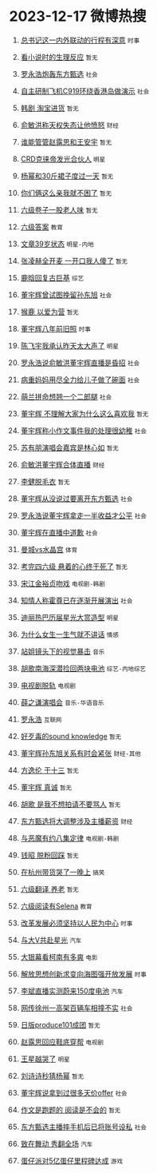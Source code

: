 # 2023-12-17 微博热搜 
1. [总书记这一内外联动的行程有深意](https://m.weibo.cn/search?containerid=100103type%3D1%26t%3D10%26q%3D%23%E6%80%BB%E4%B9%A6%E8%AE%B0%E8%BF%99%E4%B8%80%E5%86%85%E5%A4%96%E8%81%94%E5%8A%A8%E7%9A%84%E8%A1%8C%E7%A8%8B%E6%9C%89%E6%B7%B1%E6%84%8F%23&stream_entry_id=51&isnewpage=1&extparam=seat%3D1%26filter_type%3Drealtimehot%26c_type%3D51%26q%3D%2523%25E6%2580%25BB%25E4%25B9%25A6%25E8%25AE%25B0%25E8%25BF%2599%25E4%25B8%2580%25E5%2586%2585%25E5%25A4%2596%25E8%2581%2594%25E5%258A%25A8%25E7%259A%2584%25E8%25A1%258C%25E7%25A8%258B%25E6%259C%2589%25E6%25B7%25B1%25E6%2584%258F%2523%26cate%3D10103%26stream_entry_id%3D51%26dgr%3D0%26pos%3D0%26display_time%3D1702747182%26pre_seqid%3D170274718273002672821) `时事` 

2. [看小说时的生理反应](https://m.weibo.cn/search?containerid=100103type%3D1%26t%3D10%26q%3D%E7%9C%8B%E5%B0%8F%E8%AF%B4%E6%97%B6%E7%9A%84%E7%94%9F%E7%90%86%E5%8F%8D%E5%BA%94&stream_entry_id=31&isnewpage=1&extparam=seat%3D1%26lcate%3D5001%26flag%3D2%26q%3D%25E7%259C%258B%25E5%25B0%258F%25E8%25AF%25B4%25E6%2597%25B6%25E7%259A%2584%25E7%2594%259F%25E7%2590%2586%25E5%258F%258D%25E5%25BA%2594%26band_rank%3D1%26filter_type%3Drealtimehot%26c_type%3D31%26dgr%3D0%26cate%3D5001%26realpos%3D1%26stream_entry_id%3D31%26pos%3D0%26display_time%3D1702747182%26pre_seqid%3D170274718273002672821) `暂无` 

3. [罗永浩炮轰东方甄选](https://m.weibo.cn/search?containerid=100103type%3D1%26t%3D10%26q%3D%23%E7%BD%97%E6%B0%B8%E6%B5%A9%E7%82%AE%E8%BD%B0%E4%B8%9C%E6%96%B9%E7%94%84%E9%80%89%23&stream_entry_id=31&isnewpage=1&extparam=seat%3D1%26lcate%3D5001%26flag%3D16%26q%3D%2523%25E7%25BD%2597%25E6%25B0%25B8%25E6%25B5%25A9%25E7%2582%25AE%25E8%25BD%25B0%25E4%25B8%259C%25E6%2596%25B9%25E7%2594%2584%25E9%2580%2589%2523%26band_rank%3D2%26filter_type%3Drealtimehot%26c_type%3D31%26dgr%3D0%26cate%3D5001%26realpos%3D2%26stream_entry_id%3D31%26pos%3D1%26display_time%3D1702747182%26pre_seqid%3D170274718273002672821) `社会` 

4. [自主研制飞机C919环绕香港岛做演示](https://m.weibo.cn/search?containerid=100103type%3D1%26t%3D10%26q%3D%23%E8%87%AA%E4%B8%BB%E7%A0%94%E5%88%B6%E9%A3%9E%E6%9C%BAC919%E7%8E%AF%E7%BB%95%E9%A6%99%E6%B8%AF%E5%B2%9B%E5%81%9A%E6%BC%94%E7%A4%BA%23&stream_entry_id=31&isnewpage=1&extparam=seat%3D1%26lcate%3D5001%26flag%3D0%26q%3D%2523%25E8%2587%25AA%25E4%25B8%25BB%25E7%25A0%2594%25E5%2588%25B6%25E9%25A3%259E%25E6%259C%25BAC919%25E7%258E%25AF%25E7%25BB%2595%25E9%25A6%2599%25E6%25B8%25AF%25E5%25B2%259B%25E5%2581%259A%25E6%25BC%2594%25E7%25A4%25BA%2523%26band_rank%3D3%26filter_type%3Drealtimehot%26c_type%3D31%26dgr%3D0%26cate%3D5001%26realpos%3D3%26stream_entry_id%3D31%26pos%3D2%26display_time%3D1702747182%26pre_seqid%3D170274718273002672821) `社会` 

5. [韩剧 淘宝进货](https://m.weibo.cn/search?containerid=100103type%3D1%26t%3D10%26q%3D%E9%9F%A9%E5%89%A7+%E6%B7%98%E5%AE%9D%E8%BF%9B%E8%B4%A7&stream_entry_id=31&isnewpage=1&extparam=seat%3D1%26lcate%3D5001%26flag%3D1%26q%3D%25E9%259F%25A9%25E5%2589%25A7%2520%25E6%25B7%2598%25E5%25AE%259D%25E8%25BF%259B%25E8%25B4%25A7%26band_rank%3D4%26filter_type%3Drealtimehot%26c_type%3D31%26dgr%3D0%26cate%3D5001%26realpos%3D4%26stream_entry_id%3D31%26pos%3D3%26display_time%3D1702747182%26pre_seqid%3D170274718273002672821) `暂无` 

6. [俞敏洪称天权失态让他愤怒](https://m.weibo.cn/search?containerid=100103type%3D1%26t%3D10%26q%3D%23%E4%BF%9E%E6%95%8F%E6%B4%AA%E7%A7%B0%E5%A4%A9%E6%9D%83%E5%A4%B1%E6%80%81%E8%AE%A9%E4%BB%96%E6%84%A4%E6%80%92%23&stream_entry_id=31&isnewpage=1&extparam=seat%3D1%26lcate%3D5001%26flag%3D2%26q%3D%2523%25E4%25BF%259E%25E6%2595%258F%25E6%25B4%25AA%25E7%25A7%25B0%25E5%25A4%25A9%25E6%259D%2583%25E5%25A4%25B1%25E6%2580%2581%25E8%25AE%25A9%25E4%25BB%2596%25E6%2584%25A4%25E6%2580%2592%2523%26band_rank%3D5%26filter_type%3Drealtimehot%26c_type%3D31%26dgr%3D0%26cate%3D5001%26realpos%3D5%26stream_entry_id%3D31%26pos%3D4%26display_time%3D1702747182%26pre_seqid%3D170274718273002672821) `财经` 

7. [谁能管管赵露思和王安宇](https://m.weibo.cn/search?containerid=100103type%3D1%26t%3D10%26q%3D%E8%B0%81%E8%83%BD%E7%AE%A1%E7%AE%A1%E8%B5%B5%E9%9C%B2%E6%80%9D%E5%92%8C%E7%8E%8B%E5%AE%89%E5%AE%87&stream_entry_id=31&isnewpage=1&extparam=seat%3D1%26lcate%3D5001%26flag%3D2%26q%3D%25E8%25B0%2581%25E8%2583%25BD%25E7%25AE%25A1%25E7%25AE%25A1%25E8%25B5%25B5%25E9%259C%25B2%25E6%2580%259D%25E5%2592%258C%25E7%258E%258B%25E5%25AE%2589%25E5%25AE%2587%26band_rank%3D6%26filter_type%3Drealtimehot%26c_type%3D31%26dgr%3D0%26cate%3D5001%26realpos%3D6%26stream_entry_id%3D31%26pos%3D5%26display_time%3D1702747182%26pre_seqid%3D170274718273002672821) `暂无` 

8. [CRD克徕帝发光合伙人](https://m.weibo.cn/search?containerid=100103type%3D1%26t%3D10%26q%3D%23CRD%E5%85%8B%E5%BE%95%E5%B8%9D%E5%8F%91%E5%85%89%E5%90%88%E4%BC%99%E4%BA%BA%23&stream_entry_id=31&isnewpage=1&extparam=seat%3D1%26lcate%3D5001%26dgr%3D0%26stream_entry_id%3D31%26band_rank%3D7%26q%3D%2523CRD%25E5%2585%258B%25E5%25BE%2595%25E5%25B8%259D%25E5%258F%2591%25E5%2585%2589%25E5%2590%2588%25E4%25BC%2599%25E4%25BA%25BA%2523%26adid%3D213381%26is_ad_pos%3D1%26filter_type%3Drealtimehot%26c_type%3D31%26cate%3D5001%26topic_ad%3D1%26pos%3D6%26display_time%3D1702747182%26pre_seqid%3D170274718273002672821) `明星` 

9. [杨幂和30斤裙子度过一天](https://m.weibo.cn/search?containerid=100103type%3D1%26t%3D10%26q%3D%E6%9D%A8%E5%B9%82%E5%92%8C30%E6%96%A4%E8%A3%99%E5%AD%90%E5%BA%A6%E8%BF%87%E4%B8%80%E5%A4%A9&stream_entry_id=31&isnewpage=1&extparam=seat%3D1%26lcate%3D5001%26flag%3D1%26q%3D%25E6%259D%25A8%25E5%25B9%2582%25E5%2592%258C30%25E6%2596%25A4%25E8%25A3%2599%25E5%25AD%2590%25E5%25BA%25A6%25E8%25BF%2587%25E4%25B8%2580%25E5%25A4%25A9%26band_rank%3D7%26filter_type%3Drealtimehot%26c_type%3D31%26dgr%3D0%26cate%3D5001%26realpos%3D7%26stream_entry_id%3D31%26pos%3D7%26display_time%3D1702747182%26pre_seqid%3D170274718273002672821) `暂无` 

10. [你们俩这么亲我就不困了](https://m.weibo.cn/search?containerid=100103type%3D1%26t%3D10%26q%3D%E4%BD%A0%E4%BB%AC%E4%BF%A9%E8%BF%99%E4%B9%88%E4%BA%B2%E6%88%91%E5%B0%B1%E4%B8%8D%E5%9B%B0%E4%BA%86&stream_entry_id=31&isnewpage=1&extparam=seat%3D1%26lcate%3D5001%26flag%3D2%26q%3D%25E4%25BD%25A0%25E4%25BB%25AC%25E4%25BF%25A9%25E8%25BF%2599%25E4%25B9%2588%25E4%25BA%25B2%25E6%2588%2591%25E5%25B0%25B1%25E4%25B8%258D%25E5%259B%25B0%25E4%25BA%2586%26band_rank%3D8%26filter_type%3Drealtimehot%26c_type%3D31%26dgr%3D0%26cate%3D5001%26realpos%3D8%26stream_entry_id%3D31%26pos%3D8%26display_time%3D1702747182%26pre_seqid%3D170274718273002672821) `暂无` 

11. [六级卷子一股老人味](https://m.weibo.cn/search?containerid=100103type%3D1%26t%3D10%26q%3D%E5%85%AD%E7%BA%A7%E5%8D%B7%E5%AD%90%E4%B8%80%E8%82%A1%E8%80%81%E4%BA%BA%E5%91%B3&stream_entry_id=31&isnewpage=1&extparam=seat%3D1%26lcate%3D5001%26flag%3D0%26q%3D%25E5%2585%25AD%25E7%25BA%25A7%25E5%258D%25B7%25E5%25AD%2590%25E4%25B8%2580%25E8%2582%25A1%25E8%2580%2581%25E4%25BA%25BA%25E5%2591%25B3%26band_rank%3D9%26filter_type%3Drealtimehot%26c_type%3D31%26dgr%3D0%26cate%3D5001%26realpos%3D9%26stream_entry_id%3D31%26pos%3D9%26display_time%3D1702747182%26pre_seqid%3D170274718273002672821) `暂无` 

12. [六级答案](https://m.weibo.cn/search?containerid=100103type%3D1%26t%3D10%26q%3D%E5%85%AD%E7%BA%A7%E7%AD%94%E6%A1%88&stream_entry_id=31&isnewpage=1&extparam=seat%3D1%26lcate%3D5001%26flag%3D16%26q%3D%25E5%2585%25AD%25E7%25BA%25A7%25E7%25AD%2594%25E6%25A1%2588%26band_rank%3D10%26filter_type%3Drealtimehot%26c_type%3D31%26dgr%3D0%26cate%3D5001%26realpos%3D10%26stream_entry_id%3D31%26pos%3D10%26display_time%3D1702747182%26pre_seqid%3D170274718273002672821) `教育` 

13. [文章39岁状态](https://m.weibo.cn/search?containerid=100103type%3D1%26t%3D10%26q%3D%23%E6%96%87%E7%AB%A039%E5%B2%81%E7%8A%B6%E6%80%81%23&stream_entry_id=31&isnewpage=1&extparam=seat%3D1%26lcate%3D5001%26flag%3D2%26q%3D%2523%25E6%2596%2587%25E7%25AB%25A039%25E5%25B2%2581%25E7%258A%25B6%25E6%2580%2581%2523%26band_rank%3D11%26filter_type%3Drealtimehot%26c_type%3D31%26dgr%3D0%26cate%3D5001%26realpos%3D11%26stream_entry_id%3D31%26pos%3D11%26display_time%3D1702747182%26pre_seqid%3D170274718273002672821) `明星-内地` 

14. [张凌赫全开麦 一开口我人傻了](https://m.weibo.cn/search?containerid=100103type%3D1%26t%3D10%26q%3D%E5%BC%A0%E5%87%8C%E8%B5%AB%E5%85%A8%E5%BC%80%E9%BA%A6+%E4%B8%80%E5%BC%80%E5%8F%A3%E6%88%91%E4%BA%BA%E5%82%BB%E4%BA%86&stream_entry_id=31&isnewpage=1&extparam=seat%3D1%26lcate%3D5001%26flag%3D2%26q%3D%25E5%25BC%25A0%25E5%2587%258C%25E8%25B5%25AB%25E5%2585%25A8%25E5%25BC%2580%25E9%25BA%25A6%2520%25E4%25B8%2580%25E5%25BC%2580%25E5%258F%25A3%25E6%2588%2591%25E4%25BA%25BA%25E5%2582%25BB%25E4%25BA%2586%26band_rank%3D12%26filter_type%3Drealtimehot%26c_type%3D31%26dgr%3D0%26cate%3D5001%26realpos%3D12%26stream_entry_id%3D31%26pos%3D12%26display_time%3D1702747182%26pre_seqid%3D170274718273002672821) `暂无` 

15. [鹿晗回复古巨基](https://m.weibo.cn/search?containerid=100103type%3D1%26t%3D10%26q%3D%23%E9%B9%BF%E6%99%97%E5%9B%9E%E5%A4%8D%E5%8F%A4%E5%B7%A8%E5%9F%BA%23&stream_entry_id=31&isnewpage=1&extparam=seat%3D1%26lcate%3D5001%26flag%3D2%26q%3D%2523%25E9%25B9%25BF%25E6%2599%2597%25E5%259B%259E%25E5%25A4%258D%25E5%258F%25A4%25E5%25B7%25A8%25E5%259F%25BA%2523%26band_rank%3D13%26filter_type%3Drealtimehot%26c_type%3D31%26dgr%3D0%26cate%3D5001%26realpos%3D13%26stream_entry_id%3D31%26pos%3D13%26display_time%3D1702747182%26pre_seqid%3D170274718273002672821) `综艺` 

16. [董宇辉曾试图挽留孙东旭](https://m.weibo.cn/search?containerid=100103type%3D1%26t%3D10%26q%3D%23%E8%91%A3%E5%AE%87%E8%BE%89%E6%9B%BE%E8%AF%95%E5%9B%BE%E6%8C%BD%E7%95%99%E5%AD%99%E4%B8%9C%E6%97%AD%23&stream_entry_id=31&isnewpage=1&extparam=seat%3D1%26lcate%3D5001%26flag%3D0%26q%3D%2523%25E8%2591%25A3%25E5%25AE%2587%25E8%25BE%2589%25E6%259B%25BE%25E8%25AF%2595%25E5%259B%25BE%25E6%258C%25BD%25E7%2595%2599%25E5%25AD%2599%25E4%25B8%259C%25E6%2597%25AD%2523%26band_rank%3D14%26filter_type%3Drealtimehot%26c_type%3D31%26dgr%3D0%26cate%3D5001%26realpos%3D14%26stream_entry_id%3D31%26pos%3D14%26display_time%3D1702747182%26pre_seqid%3D170274718273002672821) `社会` 

17. [猴鹿 以爱为营](https://m.weibo.cn/search?containerid=100103type%3D1%26t%3D10%26q%3D%E7%8C%B4%E9%B9%BF+%E4%BB%A5%E7%88%B1%E4%B8%BA%E8%90%A5&stream_entry_id=31&isnewpage=1&extparam=seat%3D1%26lcate%3D5001%26flag%3D1%26q%3D%25E7%258C%25B4%25E9%25B9%25BF%2520%25E4%25BB%25A5%25E7%2588%25B1%25E4%25B8%25BA%25E8%2590%25A5%26band_rank%3D15%26filter_type%3Drealtimehot%26c_type%3D31%26dgr%3D0%26cate%3D5001%26realpos%3D15%26stream_entry_id%3D31%26pos%3D15%26display_time%3D1702747182%26pre_seqid%3D170274718273002672821) `暂无` 

18. [董宇辉八年前旧照](https://m.weibo.cn/search?containerid=100103type%3D1%26t%3D10%26q%3D%23%E8%91%A3%E5%AE%87%E8%BE%89%E5%85%AB%E5%B9%B4%E5%89%8D%E6%97%A7%E7%85%A7%23&stream_entry_id=31&isnewpage=1&extparam=seat%3D1%26lcate%3D5001%26flag%3D0%26q%3D%2523%25E8%2591%25A3%25E5%25AE%2587%25E8%25BE%2589%25E5%2585%25AB%25E5%25B9%25B4%25E5%2589%258D%25E6%2597%25A7%25E7%2585%25A7%2523%26band_rank%3D16%26filter_type%3Drealtimehot%26c_type%3D31%26dgr%3D0%26cate%3D5001%26realpos%3D16%26stream_entry_id%3D31%26pos%3D16%26display_time%3D1702747182%26pre_seqid%3D170274718273002672821) `时事` 

19. [陈飞宇我承认昨天太大声了](https://m.weibo.cn/search?containerid=100103type%3D1%26t%3D10%26q%3D%23%E9%99%88%E9%A3%9E%E5%AE%87%E6%88%91%E6%89%BF%E8%AE%A4%E6%98%A8%E5%A4%A9%E5%A4%AA%E5%A4%A7%E5%A3%B0%E4%BA%86%23&stream_entry_id=31&isnewpage=1&extparam=seat%3D1%26lcate%3D5001%26flag%3D2%26q%3D%2523%25E9%2599%2588%25E9%25A3%259E%25E5%25AE%2587%25E6%2588%2591%25E6%2589%25BF%25E8%25AE%25A4%25E6%2598%25A8%25E5%25A4%25A9%25E5%25A4%25AA%25E5%25A4%25A7%25E5%25A3%25B0%25E4%25BA%2586%2523%26band_rank%3D17%26filter_type%3Drealtimehot%26c_type%3D31%26dgr%3D0%26cate%3D5001%26realpos%3D17%26stream_entry_id%3D31%26pos%3D17%26display_time%3D1702747182%26pre_seqid%3D170274718273002672821) `明星` 

20. [罗永浩说俞敏洪董宇辉直播是昏招](https://m.weibo.cn/search?containerid=100103type%3D1%26t%3D10%26q%3D%23%E7%BD%97%E6%B0%B8%E6%B5%A9%E8%AF%B4%E4%BF%9E%E6%95%8F%E6%B4%AA%E8%91%A3%E5%AE%87%E8%BE%89%E7%9B%B4%E6%92%AD%E6%98%AF%E6%98%8F%E6%8B%9B%23&stream_entry_id=31&isnewpage=1&extparam=seat%3D1%26lcate%3D5001%26flag%3D0%26q%3D%2523%25E7%25BD%2597%25E6%25B0%25B8%25E6%25B5%25A9%25E8%25AF%25B4%25E4%25BF%259E%25E6%2595%258F%25E6%25B4%25AA%25E8%2591%25A3%25E5%25AE%2587%25E8%25BE%2589%25E7%259B%25B4%25E6%2592%25AD%25E6%2598%25AF%25E6%2598%258F%25E6%258B%259B%2523%26band_rank%3D18%26filter_type%3Drealtimehot%26c_type%3D31%26dgr%3D0%26cate%3D5001%26realpos%3D18%26stream_entry_id%3D31%26pos%3D18%26display_time%3D1702747182%26pre_seqid%3D170274718273002672821) `社会` 

21. [病重妈妈用尽全力给儿子做了碗面](https://m.weibo.cn/search?containerid=100103type%3D1%26t%3D10%26q%3D%23%E7%97%85%E9%87%8D%E5%A6%88%E5%A6%88%E7%94%A8%E5%B0%BD%E5%85%A8%E5%8A%9B%E7%BB%99%E5%84%BF%E5%AD%90%E5%81%9A%E4%BA%86%E7%A2%97%E9%9D%A2%23&stream_entry_id=31&isnewpage=1&extparam=seat%3D1%26lcate%3D5001%26flag%3D32768%26q%3D%2523%25E7%2597%2585%25E9%2587%258D%25E5%25A6%2588%25E5%25A6%2588%25E7%2594%25A8%25E5%25B0%25BD%25E5%2585%25A8%25E5%258A%259B%25E7%25BB%2599%25E5%2584%25BF%25E5%25AD%2590%25E5%2581%259A%25E4%25BA%2586%25E7%25A2%2597%25E9%259D%25A2%2523%26band_rank%3D19%26filter_type%3Drealtimehot%26c_type%3D31%26dgr%3D0%26cate%3D5001%26realpos%3D19%26stream_entry_id%3D31%26pos%3D19%26display_time%3D1702747182%26pre_seqid%3D170274718273002672821) `社会` 

22. [萌兰拼命想翘一个二郎腿](https://m.weibo.cn/search?containerid=100103type%3D1%26t%3D10%26q%3D%23%E8%90%8C%E5%85%B0%E6%8B%BC%E5%91%BD%E6%83%B3%E7%BF%98%E4%B8%80%E4%B8%AA%E4%BA%8C%E9%83%8E%E8%85%BF%23&stream_entry_id=31&isnewpage=1&extparam=seat%3D1%26lcate%3D5001%26flag%3D32768%26q%3D%2523%25E8%2590%258C%25E5%2585%25B0%25E6%258B%25BC%25E5%2591%25BD%25E6%2583%25B3%25E7%25BF%2598%25E4%25B8%2580%25E4%25B8%25AA%25E4%25BA%258C%25E9%2583%258E%25E8%2585%25BF%2523%26band_rank%3D20%26filter_type%3Drealtimehot%26c_type%3D31%26dgr%3D0%26cate%3D5001%26realpos%3D20%26stream_entry_id%3D31%26pos%3D20%26display_time%3D1702747182%26pre_seqid%3D170274718273002672821) `社会` 

23. [董宇辉 不理解大家为什么这么喜欢我](https://m.weibo.cn/search?containerid=100103type%3D1%26t%3D10%26q%3D%E8%91%A3%E5%AE%87%E8%BE%89+%E4%B8%8D%E7%90%86%E8%A7%A3%E5%A4%A7%E5%AE%B6%E4%B8%BA%E4%BB%80%E4%B9%88%E8%BF%99%E4%B9%88%E5%96%9C%E6%AC%A2%E6%88%91&stream_entry_id=31&isnewpage=1&extparam=seat%3D1%26lcate%3D5001%26flag%3D2%26q%3D%25E8%2591%25A3%25E5%25AE%2587%25E8%25BE%2589%2520%25E4%25B8%258D%25E7%2590%2586%25E8%25A7%25A3%25E5%25A4%25A7%25E5%25AE%25B6%25E4%25B8%25BA%25E4%25BB%2580%25E4%25B9%2588%25E8%25BF%2599%25E4%25B9%2588%25E5%2596%259C%25E6%25AC%25A2%25E6%2588%2591%26band_rank%3D21%26filter_type%3Drealtimehot%26c_type%3D31%26dgr%3D0%26cate%3D5001%26realpos%3D21%26stream_entry_id%3D31%26pos%3D21%26display_time%3D1702747182%26pre_seqid%3D170274718273002672821) `暂无` 

24. [董宇辉称小作文事件我的处理很幼稚](https://m.weibo.cn/search?containerid=100103type%3D1%26t%3D10%26q%3D%23%E8%91%A3%E5%AE%87%E8%BE%89%E7%A7%B0%E5%B0%8F%E4%BD%9C%E6%96%87%E4%BA%8B%E4%BB%B6%E6%88%91%E7%9A%84%E5%A4%84%E7%90%86%E5%BE%88%E5%B9%BC%E7%A8%9A%23&stream_entry_id=31&isnewpage=1&extparam=seat%3D1%26lcate%3D5001%26flag%3D0%26q%3D%2523%25E8%2591%25A3%25E5%25AE%2587%25E8%25BE%2589%25E7%25A7%25B0%25E5%25B0%258F%25E4%25BD%259C%25E6%2596%2587%25E4%25BA%258B%25E4%25BB%25B6%25E6%2588%2591%25E7%259A%2584%25E5%25A4%2584%25E7%2590%2586%25E5%25BE%2588%25E5%25B9%25BC%25E7%25A8%259A%2523%26band_rank%3D22%26filter_type%3Drealtimehot%26c_type%3D31%26dgr%3D0%26cate%3D5001%26realpos%3D22%26stream_entry_id%3D31%26pos%3D22%26display_time%3D1702747182%26pre_seqid%3D170274718273002672821) `社会` 

25. [苏有朋演唱会嘉宾是林心如](https://m.weibo.cn/search?containerid=100103type%3D1%26t%3D10%26q%3D%E8%8B%8F%E6%9C%89%E6%9C%8B%E6%BC%94%E5%94%B1%E4%BC%9A%E5%98%89%E5%AE%BE%E6%98%AF%E6%9E%97%E5%BF%83%E5%A6%82&stream_entry_id=31&isnewpage=1&extparam=seat%3D1%26lcate%3D5001%26flag%3D0%26q%3D%25E8%258B%258F%25E6%259C%2589%25E6%259C%258B%25E6%25BC%2594%25E5%2594%25B1%25E4%25BC%259A%25E5%2598%2589%25E5%25AE%25BE%25E6%2598%25AF%25E6%259E%2597%25E5%25BF%2583%25E5%25A6%2582%26band_rank%3D23%26filter_type%3Drealtimehot%26c_type%3D31%26dgr%3D0%26cate%3D5001%26realpos%3D23%26stream_entry_id%3D31%26pos%3D23%26display_time%3D1702747182%26pre_seqid%3D170274718273002672821) `暂无` 

26. [俞敏洪董宇辉合体直播](https://m.weibo.cn/search?containerid=100103type%3D1%26t%3D10%26q%3D%23%E4%BF%9E%E6%95%8F%E6%B4%AA%E8%91%A3%E5%AE%87%E8%BE%89%E5%90%88%E4%BD%93%E7%9B%B4%E6%92%AD%23&stream_entry_id=31&isnewpage=1&extparam=seat%3D1%26lcate%3D5001%26flag%3D0%26q%3D%2523%25E4%25BF%259E%25E6%2595%258F%25E6%25B4%25AA%25E8%2591%25A3%25E5%25AE%2587%25E8%25BE%2589%25E5%2590%2588%25E4%25BD%2593%25E7%259B%25B4%25E6%2592%25AD%2523%26band_rank%3D24%26filter_type%3Drealtimehot%26c_type%3D31%26dgr%3D0%26cate%3D5001%26realpos%3D24%26stream_entry_id%3D31%26pos%3D24%26display_time%3D1702747182%26pre_seqid%3D170274718273002672821) `财经` 

27. [李健脱毛衣](https://m.weibo.cn/search?containerid=100103type%3D1%26t%3D10%26q%3D%E6%9D%8E%E5%81%A5%E8%84%B1%E6%AF%9B%E8%A1%A3&stream_entry_id=31&isnewpage=1&extparam=seat%3D1%26lcate%3D5001%26flag%3D0%26q%3D%25E6%259D%258E%25E5%2581%25A5%25E8%2584%25B1%25E6%25AF%259B%25E8%25A1%25A3%26band_rank%3D25%26filter_type%3Drealtimehot%26c_type%3D31%26dgr%3D0%26cate%3D5001%26realpos%3D25%26stream_entry_id%3D31%26pos%3D25%26display_time%3D1702747182%26pre_seqid%3D170274718273002672821) `暂无` 

28. [董宇辉从没说过要离开东方甄选](https://m.weibo.cn/search?containerid=100103type%3D1%26t%3D10%26q%3D%23%E8%91%A3%E5%AE%87%E8%BE%89%E4%BB%8E%E6%B2%A1%E8%AF%B4%E8%BF%87%E8%A6%81%E7%A6%BB%E5%BC%80%E4%B8%9C%E6%96%B9%E7%94%84%E9%80%89%23&stream_entry_id=31&isnewpage=1&extparam=seat%3D1%26lcate%3D5001%26flag%3D0%26q%3D%2523%25E8%2591%25A3%25E5%25AE%2587%25E8%25BE%2589%25E4%25BB%258E%25E6%25B2%25A1%25E8%25AF%25B4%25E8%25BF%2587%25E8%25A6%2581%25E7%25A6%25BB%25E5%25BC%2580%25E4%25B8%259C%25E6%2596%25B9%25E7%2594%2584%25E9%2580%2589%2523%26band_rank%3D26%26filter_type%3Drealtimehot%26c_type%3D31%26dgr%3D0%26cate%3D5001%26realpos%3D26%26stream_entry_id%3D31%26pos%3D26%26display_time%3D1702747182%26pre_seqid%3D170274718273002672821) `社会` 

29. [罗永浩说董宇辉拿走一半收益才公平](https://m.weibo.cn/search?containerid=100103type%3D1%26t%3D10%26q%3D%23%E7%BD%97%E6%B0%B8%E6%B5%A9%E8%AF%B4%E8%91%A3%E5%AE%87%E8%BE%89%E6%8B%BF%E8%B5%B0%E4%B8%80%E5%8D%8A%E6%94%B6%E7%9B%8A%E6%89%8D%E5%85%AC%E5%B9%B3%23&stream_entry_id=31&isnewpage=1&extparam=seat%3D1%26lcate%3D5001%26flag%3D0%26q%3D%2523%25E7%25BD%2597%25E6%25B0%25B8%25E6%25B5%25A9%25E8%25AF%25B4%25E8%2591%25A3%25E5%25AE%2587%25E8%25BE%2589%25E6%258B%25BF%25E8%25B5%25B0%25E4%25B8%2580%25E5%258D%258A%25E6%2594%25B6%25E7%259B%258A%25E6%2589%258D%25E5%2585%25AC%25E5%25B9%25B3%2523%26band_rank%3D27%26filter_type%3Drealtimehot%26c_type%3D31%26dgr%3D0%26cate%3D5001%26realpos%3D27%26stream_entry_id%3D31%26pos%3D27%26display_time%3D1702747182%26pre_seqid%3D170274718273002672821) `社会` 

30. [董宇辉在直播中道歉](https://m.weibo.cn/search?containerid=100103type%3D1%26t%3D10%26q%3D%23%E8%91%A3%E5%AE%87%E8%BE%89%E5%9C%A8%E7%9B%B4%E6%92%AD%E4%B8%AD%E9%81%93%E6%AD%89%23&stream_entry_id=31&isnewpage=1&extparam=seat%3D1%26lcate%3D5001%26flag%3D0%26q%3D%2523%25E8%2591%25A3%25E5%25AE%2587%25E8%25BE%2589%25E5%259C%25A8%25E7%259B%25B4%25E6%2592%25AD%25E4%25B8%25AD%25E9%2581%2593%25E6%25AD%2589%2523%26band_rank%3D28%26filter_type%3Drealtimehot%26c_type%3D31%26dgr%3D0%26cate%3D5001%26realpos%3D28%26stream_entry_id%3D31%26pos%3D28%26display_time%3D1702747182%26pre_seqid%3D170274718273002672821) `社会` 

31. [曼城vs水晶宫](https://m.weibo.cn/search?containerid=100103type%3D1%26t%3D10%26q%3D%23%E6%9B%BC%E5%9F%8Evs%E6%B0%B4%E6%99%B6%E5%AE%AB%23&stream_entry_id=31&isnewpage=1&extparam=seat%3D1%26lcate%3D5001%26flag%3D0%26q%3D%2523%25E6%259B%25BC%25E5%259F%258Evs%25E6%25B0%25B4%25E6%2599%25B6%25E5%25AE%25AB%2523%26band_rank%3D29%26filter_type%3Drealtimehot%26c_type%3D31%26dgr%3D0%26cate%3D5001%26realpos%3D29%26stream_entry_id%3D31%26pos%3D29%26display_time%3D1702747182%26pre_seqid%3D170274718273002672821) `体育` 

32. [考完四六级 悬着的心终于死了](https://m.weibo.cn/search?containerid=100103type%3D1%26t%3D10%26q%3D%E8%80%83%E5%AE%8C%E5%9B%9B%E5%85%AD%E7%BA%A7+%E6%82%AC%E7%9D%80%E7%9A%84%E5%BF%83%E7%BB%88%E4%BA%8E%E6%AD%BB%E4%BA%86&stream_entry_id=31&isnewpage=1&extparam=seat%3D1%26lcate%3D5001%26flag%3D0%26q%3D%25E8%2580%2583%25E5%25AE%258C%25E5%259B%259B%25E5%2585%25AD%25E7%25BA%25A7%2520%25E6%2582%25AC%25E7%259D%2580%25E7%259A%2584%25E5%25BF%2583%25E7%25BB%2588%25E4%25BA%258E%25E6%25AD%25BB%25E4%25BA%2586%26band_rank%3D30%26filter_type%3Drealtimehot%26c_type%3D31%26dgr%3D0%26cate%3D5001%26realpos%3D30%26stream_entry_id%3D31%26pos%3D30%26display_time%3D1702747182%26pre_seqid%3D170274718273002672821) `暂无` 

33. [宋江金裕贞吻戏](https://m.weibo.cn/search?containerid=100103type%3D1%26t%3D10%26q%3D%E5%AE%8B%E6%B1%9F%E9%87%91%E8%A3%95%E8%B4%9E%E5%90%BB%E6%88%8F&stream_entry_id=31&isnewpage=1&extparam=seat%3D1%26lcate%3D5001%26flag%3D0%26q%3D%25E5%25AE%258B%25E6%25B1%259F%25E9%2587%2591%25E8%25A3%2595%25E8%25B4%259E%25E5%2590%25BB%25E6%2588%258F%26band_rank%3D31%26filter_type%3Drealtimehot%26c_type%3D31%26dgr%3D0%26cate%3D5001%26realpos%3D31%26stream_entry_id%3D31%26pos%3D31%26display_time%3D1702747182%26pre_seqid%3D170274718273002672821) `电视剧-韩剧` 

34. [知情人称霍尊已在逐渐开展演出](https://m.weibo.cn/search?containerid=100103type%3D1%26t%3D10%26q%3D%E7%9F%A5%E6%83%85%E4%BA%BA%E7%A7%B0%E9%9C%8D%E5%B0%8A%E5%B7%B2%E5%9C%A8%E9%80%90%E6%B8%90%E5%BC%80%E5%B1%95%E6%BC%94%E5%87%BA&stream_entry_id=31&isnewpage=1&extparam=seat%3D1%26lcate%3D5001%26flag%3D0%26q%3D%25E7%259F%25A5%25E6%2583%2585%25E4%25BA%25BA%25E7%25A7%25B0%25E9%259C%258D%25E5%25B0%258A%25E5%25B7%25B2%25E5%259C%25A8%25E9%2580%2590%25E6%25B8%2590%25E5%25BC%2580%25E5%25B1%2595%25E6%25BC%2594%25E5%2587%25BA%26band_rank%3D32%26filter_type%3Drealtimehot%26c_type%3D31%26dgr%3D0%26cate%3D5001%26realpos%3D32%26stream_entry_id%3D31%26pos%3D32%26display_time%3D1702747182%26pre_seqid%3D170274718273002672821) `社会` 

35. [迪丽热巴历届星光大赏造型](https://m.weibo.cn/search?containerid=100103type%3D1%26t%3D10%26q%3D%23%E8%BF%AA%E4%B8%BD%E7%83%AD%E5%B7%B4%E5%8E%86%E5%B1%8A%E6%98%9F%E5%85%89%E5%A4%A7%E8%B5%8F%E9%80%A0%E5%9E%8B%23&stream_entry_id=31&isnewpage=1&extparam=seat%3D1%26lcate%3D5001%26flag%3D1%26q%3D%2523%25E8%25BF%25AA%25E4%25B8%25BD%25E7%2583%25AD%25E5%25B7%25B4%25E5%258E%2586%25E5%25B1%258A%25E6%2598%259F%25E5%2585%2589%25E5%25A4%25A7%25E8%25B5%258F%25E9%2580%25A0%25E5%259E%258B%2523%26band_rank%3D33%26filter_type%3Drealtimehot%26c_type%3D31%26dgr%3D0%26cate%3D5001%26realpos%3D33%26stream_entry_id%3D31%26pos%3D33%26display_time%3D1702747182%26pre_seqid%3D170274718273002672821) `明星` 

36. [为什么女生一生气就不讲话](https://m.weibo.cn/search?containerid=100103type%3D1%26t%3D10%26q%3D%23%E4%B8%BA%E4%BB%80%E4%B9%88%E5%A5%B3%E7%94%9F%E4%B8%80%E7%94%9F%E6%B0%94%E5%B0%B1%E4%B8%8D%E8%AE%B2%E8%AF%9D%23&stream_entry_id=31&isnewpage=1&extparam=seat%3D1%26lcate%3D5001%26flag%3D0%26q%3D%2523%25E4%25B8%25BA%25E4%25BB%2580%25E4%25B9%2588%25E5%25A5%25B3%25E7%2594%259F%25E4%25B8%2580%25E7%2594%259F%25E6%25B0%2594%25E5%25B0%25B1%25E4%25B8%258D%25E8%25AE%25B2%25E8%25AF%259D%2523%26band_rank%3D34%26filter_type%3Drealtimehot%26c_type%3D31%26dgr%3D0%26cate%3D5001%26realpos%3D34%26stream_entry_id%3D31%26pos%3D34%26display_time%3D1702747182%26pre_seqid%3D170274718273002672821) `情感` 

37. [站姐镜头下的视觉暴击](https://m.weibo.cn/search?containerid=100103type%3D1%26t%3D10%26q%3D%23%E7%AB%99%E5%A7%90%E9%95%9C%E5%A4%B4%E4%B8%8B%E7%9A%84%E8%A7%86%E8%A7%89%E6%9A%B4%E5%87%BB%23&stream_entry_id=31&isnewpage=1&extparam=seat%3D1%26lcate%3D5001%26flag%3D0%26q%3D%2523%25E7%25AB%2599%25E5%25A7%2590%25E9%2595%259C%25E5%25A4%25B4%25E4%25B8%258B%25E7%259A%2584%25E8%25A7%2586%25E8%25A7%2589%25E6%259A%25B4%25E5%2587%25BB%2523%26band_rank%3D35%26filter_type%3Drealtimehot%26c_type%3D31%26dgr%3D0%26cate%3D5001%26realpos%3D35%26stream_entry_id%3D31%26pos%3D35%26display_time%3D1702747182%26pre_seqid%3D170274718273002672821) `音乐` 

38. [胡歌南海深潜捡回两块电池](https://m.weibo.cn/search?containerid=100103type%3D1%26t%3D10%26q%3D%23%E8%83%A1%E6%AD%8C%E5%8D%97%E6%B5%B7%E6%B7%B1%E6%BD%9C%E6%8D%A1%E5%9B%9E%E4%B8%A4%E5%9D%97%E7%94%B5%E6%B1%A0%23&stream_entry_id=31&isnewpage=1&extparam=seat%3D1%26lcate%3D5001%26flag%3D1%26q%3D%2523%25E8%2583%25A1%25E6%25AD%258C%25E5%258D%2597%25E6%25B5%25B7%25E6%25B7%25B1%25E6%25BD%259C%25E6%258D%25A1%25E5%259B%259E%25E4%25B8%25A4%25E5%259D%2597%25E7%2594%25B5%25E6%25B1%25A0%2523%26band_rank%3D36%26filter_type%3Drealtimehot%26c_type%3D31%26dgr%3D0%26cate%3D5001%26realpos%3D36%26stream_entry_id%3D31%26pos%3D36%26display_time%3D1702747182%26pre_seqid%3D170274718273002672821) `综艺-内地综艺` 

39. [电视剧脱轨](https://m.weibo.cn/search?containerid=100103type%3D1%26t%3D10%26q%3D%E7%94%B5%E8%A7%86%E5%89%A7%E8%84%B1%E8%BD%A8&stream_entry_id=31&isnewpage=1&extparam=seat%3D1%26lcate%3D5001%26flag%3D0%26q%3D%25E7%2594%25B5%25E8%25A7%2586%25E5%2589%25A7%25E8%2584%25B1%25E8%25BD%25A8%26band_rank%3D37%26filter_type%3Drealtimehot%26c_type%3D31%26dgr%3D0%26cate%3D5001%26realpos%3D37%26stream_entry_id%3D31%26pos%3D37%26display_time%3D1702747182%26pre_seqid%3D170274718273002672821) `电视剧` 

40. [薛之谦演唱会](https://m.weibo.cn/search?containerid=100103type%3D1%26t%3D10%26q%3D%E8%96%9B%E4%B9%8B%E8%B0%A6%E6%BC%94%E5%94%B1%E4%BC%9A&stream_entry_id=31&isnewpage=1&extparam=seat%3D1%26lcate%3D5001%26flag%3D0%26q%3D%25E8%2596%259B%25E4%25B9%258B%25E8%25B0%25A6%25E6%25BC%2594%25E5%2594%25B1%25E4%25BC%259A%26band_rank%3D38%26filter_type%3Drealtimehot%26c_type%3D31%26dgr%3D0%26cate%3D5001%26realpos%3D38%26stream_entry_id%3D31%26pos%3D38%26display_time%3D1702747182%26pre_seqid%3D170274718273002672821) `音乐-华语音乐` 

41. [罗永浩](https://m.weibo.cn/search?containerid=100103type%3D1%26t%3D10%26q%3D%E7%BD%97%E6%B0%B8%E6%B5%A9&stream_entry_id=31&isnewpage=1&extparam=seat%3D1%26lcate%3D5001%26flag%3D0%26q%3D%25E7%25BD%2597%25E6%25B0%25B8%25E6%25B5%25A9%26band_rank%3D39%26filter_type%3Drealtimehot%26c_type%3D31%26dgr%3D0%26cate%3D5001%26realpos%3D39%26stream_entry_id%3D31%26pos%3D39%26display_time%3D1702747182%26pre_seqid%3D170274718273002672821) `互联网` 

42. [好歹毒的sound knowledge](https://m.weibo.cn/search?containerid=100103type%3D1%26t%3D10%26q%3D%E5%A5%BD%E6%AD%B9%E6%AF%92%E7%9A%84sound+knowledge&stream_entry_id=31&isnewpage=1&extparam=seat%3D1%26lcate%3D5001%26flag%3D0%26q%3D%25E5%25A5%25BD%25E6%25AD%25B9%25E6%25AF%2592%25E7%259A%2584sound%2520knowledge%26band_rank%3D40%26filter_type%3Drealtimehot%26c_type%3D31%26dgr%3D0%26cate%3D5001%26realpos%3D40%26stream_entry_id%3D31%26pos%3D40%26display_time%3D1702747182%26pre_seqid%3D170274718273002672821) `暂无` 

43. [董宇辉孙东旭关系有时会紧张](https://m.weibo.cn/search?containerid=100103type%3D1%26t%3D10%26q%3D%23%E8%91%A3%E5%AE%87%E8%BE%89%E5%AD%99%E4%B8%9C%E6%97%AD%E5%85%B3%E7%B3%BB%E6%9C%89%E6%97%B6%E4%BC%9A%E7%B4%A7%E5%BC%A0%23&stream_entry_id=31&isnewpage=1&extparam=seat%3D1%26lcate%3D5001%26flag%3D0%26q%3D%2523%25E8%2591%25A3%25E5%25AE%2587%25E8%25BE%2589%25E5%25AD%2599%25E4%25B8%259C%25E6%2597%25AD%25E5%2585%25B3%25E7%25B3%25BB%25E6%259C%2589%25E6%2597%25B6%25E4%25BC%259A%25E7%25B4%25A7%25E5%25BC%25A0%2523%26band_rank%3D41%26filter_type%3Drealtimehot%26c_type%3D31%26dgr%3D0%26cate%3D5001%26realpos%3D41%26stream_entry_id%3D31%26pos%3D41%26display_time%3D1702747182%26pre_seqid%3D170274718273002672821) `财经-其他` 

44. [方逸伦 于十三](https://m.weibo.cn/search?containerid=100103type%3D1%26t%3D10%26q%3D%E6%96%B9%E9%80%B8%E4%BC%A6+%E4%BA%8E%E5%8D%81%E4%B8%89&stream_entry_id=31&isnewpage=1&extparam=seat%3D1%26lcate%3D5001%26flag%3D0%26q%3D%25E6%2596%25B9%25E9%2580%25B8%25E4%25BC%25A6%2520%25E4%25BA%258E%25E5%258D%2581%25E4%25B8%2589%26band_rank%3D42%26filter_type%3Drealtimehot%26c_type%3D31%26dgr%3D0%26cate%3D5001%26realpos%3D42%26stream_entry_id%3D31%26pos%3D42%26display_time%3D1702747182%26pre_seqid%3D170274718273002672821) `暂无` 

45. [董宇辉 真诚](https://m.weibo.cn/search?containerid=100103type%3D1%26t%3D10%26q%3D%E8%91%A3%E5%AE%87%E8%BE%89+%E7%9C%9F%E8%AF%9A&stream_entry_id=31&isnewpage=1&extparam=seat%3D1%26lcate%3D5001%26flag%3D0%26q%3D%25E8%2591%25A3%25E5%25AE%2587%25E8%25BE%2589%2520%25E7%259C%259F%25E8%25AF%259A%26band_rank%3D43%26filter_type%3Drealtimehot%26c_type%3D31%26dgr%3D0%26cate%3D5001%26realpos%3D43%26stream_entry_id%3D31%26pos%3D43%26display_time%3D1702747182%26pre_seqid%3D170274718273002672821) `暂无` 

46. [胡歌 是我不想拍请不要骂人](https://m.weibo.cn/search?containerid=100103type%3D1%26t%3D10%26q%3D%E8%83%A1%E6%AD%8C+%E6%98%AF%E6%88%91%E4%B8%8D%E6%83%B3%E6%8B%8D%E8%AF%B7%E4%B8%8D%E8%A6%81%E9%AA%82%E4%BA%BA&stream_entry_id=31&isnewpage=1&extparam=seat%3D1%26lcate%3D5001%26flag%3D0%26q%3D%25E8%2583%25A1%25E6%25AD%258C%2520%25E6%2598%25AF%25E6%2588%2591%25E4%25B8%258D%25E6%2583%25B3%25E6%258B%258D%25E8%25AF%25B7%25E4%25B8%258D%25E8%25A6%2581%25E9%25AA%2582%25E4%25BA%25BA%26band_rank%3D44%26filter_type%3Drealtimehot%26c_type%3D31%26dgr%3D0%26cate%3D5001%26realpos%3D44%26stream_entry_id%3D31%26pos%3D44%26display_time%3D1702747182%26pre_seqid%3D170274718273002672821) `暂无` 

47. [东方甄选将大调整涉及主播薪资](https://m.weibo.cn/search?containerid=100103type%3D1%26t%3D10%26q%3D%23%E4%B8%9C%E6%96%B9%E7%94%84%E9%80%89%E5%B0%86%E5%A4%A7%E8%B0%83%E6%95%B4%E6%B6%89%E5%8F%8A%E4%B8%BB%E6%92%AD%E8%96%AA%E8%B5%84%23&stream_entry_id=31&isnewpage=1&extparam=seat%3D1%26lcate%3D5001%26flag%3D0%26q%3D%2523%25E4%25B8%259C%25E6%2596%25B9%25E7%2594%2584%25E9%2580%2589%25E5%25B0%2586%25E5%25A4%25A7%25E8%25B0%2583%25E6%2595%25B4%25E6%25B6%2589%25E5%258F%258A%25E4%25B8%25BB%25E6%2592%25AD%25E8%2596%25AA%25E8%25B5%2584%2523%26band_rank%3D45%26filter_type%3Drealtimehot%26c_type%3D31%26dgr%3D0%26cate%3D5001%26realpos%3D45%26stream_entry_id%3D31%26pos%3D45%26display_time%3D1702747182%26pre_seqid%3D170274718273002672821) `财经` 

48. [与恶魔有约八集定律](https://m.weibo.cn/search?containerid=100103type%3D1%26t%3D10%26q%3D%23%E4%B8%8E%E6%81%B6%E9%AD%94%E6%9C%89%E7%BA%A6%E5%85%AB%E9%9B%86%E5%AE%9A%E5%BE%8B%23&stream_entry_id=31&isnewpage=1&extparam=seat%3D1%26lcate%3D5001%26flag%3D1%26q%3D%2523%25E4%25B8%258E%25E6%2581%25B6%25E9%25AD%2594%25E6%259C%2589%25E7%25BA%25A6%25E5%2585%25AB%25E9%259B%2586%25E5%25AE%259A%25E5%25BE%258B%2523%26band_rank%3D46%26filter_type%3Drealtimehot%26c_type%3D31%26dgr%3D0%26cate%3D5001%26realpos%3D46%26stream_entry_id%3D31%26pos%3D46%26display_time%3D1702747182%26pre_seqid%3D170274718273002672821) `电视剧-韩剧` 

49. [钱昭 脱粉回踩](https://m.weibo.cn/search?containerid=100103type%3D1%26t%3D10%26q%3D%E9%92%B1%E6%98%AD+%E8%84%B1%E7%B2%89%E5%9B%9E%E8%B8%A9&stream_entry_id=31&isnewpage=1&extparam=seat%3D1%26lcate%3D5001%26flag%3D0%26q%3D%25E9%2592%25B1%25E6%2598%25AD%2520%25E8%2584%25B1%25E7%25B2%2589%25E5%259B%259E%25E8%25B8%25A9%26band_rank%3D47%26filter_type%3Drealtimehot%26c_type%3D31%26dgr%3D0%26cate%3D5001%26realpos%3D47%26stream_entry_id%3D31%26pos%3D47%26display_time%3D1702747182%26pre_seqid%3D170274718273002672821) `暂无` 

50. [在杭州带货哭了一晚上](https://m.weibo.cn/search?containerid=100103type%3D1%26t%3D10%26q%3D%23%E5%9C%A8%E6%9D%AD%E5%B7%9E%E5%B8%A6%E8%B4%A7%E5%93%AD%E4%BA%86%E4%B8%80%E6%99%9A%E4%B8%8A%23&stream_entry_id=31&isnewpage=1&extparam=seat%3D1%26lcate%3D5001%26flag%3D0%26q%3D%2523%25E5%259C%25A8%25E6%259D%25AD%25E5%25B7%259E%25E5%25B8%25A6%25E8%25B4%25A7%25E5%2593%25AD%25E4%25BA%2586%25E4%25B8%2580%25E6%2599%259A%25E4%25B8%258A%2523%26band_rank%3D48%26filter_type%3Drealtimehot%26c_type%3D31%26dgr%3D0%26cate%3D5001%26realpos%3D48%26stream_entry_id%3D31%26pos%3D48%26display_time%3D1702747182%26pre_seqid%3D170274718273002672821) `搞笑` 

51. [六级翻译 养老](https://m.weibo.cn/search?containerid=100103type%3D1%26t%3D10%26q%3D%E5%85%AD%E7%BA%A7%E7%BF%BB%E8%AF%91+%E5%85%BB%E8%80%81&stream_entry_id=31&isnewpage=1&extparam=seat%3D1%26lcate%3D5001%26flag%3D0%26q%3D%25E5%2585%25AD%25E7%25BA%25A7%25E7%25BF%25BB%25E8%25AF%2591%2520%25E5%2585%25BB%25E8%2580%2581%26band_rank%3D49%26filter_type%3Drealtimehot%26c_type%3D31%26dgr%3D0%26cate%3D5001%26realpos%3D49%26stream_entry_id%3D31%26pos%3D49%26display_time%3D1702747182%26pre_seqid%3D170274718273002672821) `暂无` 

52. [六级阅读有Selena](https://m.weibo.cn/search?containerid=100103type%3D1%26t%3D10%26q%3D%23%E5%85%AD%E7%BA%A7%E9%98%85%E8%AF%BB%E6%9C%89Selena%23&stream_entry_id=31&isnewpage=1&extparam=seat%3D1%26lcate%3D5001%26flag%3D0%26q%3D%2523%25E5%2585%25AD%25E7%25BA%25A7%25E9%2598%2585%25E8%25AF%25BB%25E6%259C%2589Selena%2523%26band_rank%3D50%26filter_type%3Drealtimehot%26c_type%3D31%26dgr%3D0%26cate%3D5001%26realpos%3D50%26stream_entry_id%3D31%26pos%3D50%26display_time%3D1702747182%26pre_seqid%3D170274718273002672821) `教育` 

53. [改革发展必须坚持以人民为中心](https://m.weibo.cn/search?containerid=100103type%3D1%26t%3D10%26q%3D%23%E6%94%B9%E9%9D%A9%E5%8F%91%E5%B1%95%E5%BF%85%E9%A1%BB%E5%9D%9A%E6%8C%81%E4%BB%A5%E4%BA%BA%E6%B0%91%E4%B8%BA%E4%B8%AD%E5%BF%83%23&stream_entry_id=51&isnewpage=1&extparam=seat%3D1%26dgr%3D0%26pos%3D0%26c_type%3D51%26q%3D%2523%25E6%2594%25B9%25E9%259D%25A9%25E5%258F%2591%25E5%25B1%2595%25E5%25BF%2585%25E9%25A1%25BB%25E5%259D%259A%25E6%258C%2581%25E4%25BB%25A5%25E4%25BA%25BA%25E6%25B0%2591%25E4%25B8%25BA%25E4%25B8%25AD%25E5%25BF%2583%2523%26filter_type%3Drealtimehot%26cate%3D10103%26stream_entry_id%3D51%26display_time%3D1702747123%26pre_seqid%3D170274712358692140106) `时事` 

54. [与大V共赴星光](https://m.weibo.cn/search?containerid=100103type%3D1%26t%3D10%26q%3D%23%E4%B8%8E%E5%A4%A7V%E5%85%B1%E8%B5%B4%E6%98%9F%E5%85%89%23&stream_entry_id=31&isnewpage=1&extparam=seat%3D1%26lcate%3D5001%26filter_type%3Drealtimehot%26dgr%3D0%26pos%3D3%26adid%3D214843%26q%3D%2523%25E4%25B8%258E%25E5%25A4%25A7V%25E5%2585%25B1%25E8%25B5%25B4%25E6%2598%259F%25E5%2585%2589%2523%26band_rank%3D4%26is_ad_pos%3D1%26c_type%3D31%26topic_ad%3D1%26cate%3D5001%26stream_entry_id%3D31%26display_time%3D1702747123%26pre_seqid%3D170274712358692140106) `汽车` 

55. [大银幕看柯南有多爽](https://m.weibo.cn/search?containerid=100103type%3D1%26t%3D10%26q%3D%23%E5%A4%A7%E9%93%B6%E5%B9%95%E7%9C%8B%E6%9F%AF%E5%8D%97%E6%9C%89%E5%A4%9A%E7%88%BD%23&stream_entry_id=31&isnewpage=1&extparam=seat%3D1%26lcate%3D5001%26filter_type%3Drealtimehot%26dgr%3D0%26pos%3D7%26adid%3D214584%26q%3D%2523%25E5%25A4%25A7%25E9%2593%25B6%25E5%25B9%2595%25E7%259C%258B%25E6%259F%25AF%25E5%258D%2597%25E6%259C%2589%25E5%25A4%259A%25E7%2588%25BD%2523%26band_rank%3D7%26is_ad_pos%3D1%26c_type%3D31%26topic_ad%3D1%26cate%3D5001%26stream_entry_id%3D31%26display_time%3D1702747123%26pre_seqid%3D170274712358692140106) `电影` 

56. [解放思想创新求变向海图强开放发展](https://m.weibo.cn/search?containerid=100103type%3D1%26t%3D10%26q%3D%23%E8%A7%A3%E6%94%BE%E6%80%9D%E6%83%B3%E5%88%9B%E6%96%B0%E6%B1%82%E5%8F%98%E5%90%91%E6%B5%B7%E5%9B%BE%E5%BC%BA%E5%BC%80%E6%94%BE%E5%8F%91%E5%B1%95%23&stream_entry_id=51&isnewpage=1&extparam=seat%3D1%26dgr%3D0%26pos%3D0%26c_type%3D51%26q%3D%2523%25E8%25A7%25A3%25E6%2594%25BE%25E6%2580%259D%25E6%2583%25B3%25E5%2588%259B%25E6%2596%25B0%25E6%25B1%2582%25E5%258F%2598%25E5%2590%2591%25E6%25B5%25B7%25E5%259B%25BE%25E5%25BC%25BA%25E5%25BC%2580%25E6%2594%25BE%25E5%258F%2591%25E5%25B1%2595%2523%26filter_type%3Drealtimehot%26cate%3D10103%26stream_entry_id%3D51%26display_time%3D1702747065%26pre_seqid%3D170274706562203000264) `时事` 

57. [李斌直播实测蔚来150度电池](https://m.weibo.cn/search?containerid=100103type%3D1%26t%3D10%26q%3D%23%E6%9D%8E%E6%96%8C%E7%9B%B4%E6%92%AD%E5%AE%9E%E6%B5%8B%E8%94%9A%E6%9D%A5150%E5%BA%A6%E7%94%B5%E6%B1%A0%23&stream_entry_id=31&isnewpage=1&extparam=seat%3D1%26lcate%3D5001%26filter_type%3Drealtimehot%26dgr%3D0%26pos%3D3%26adid%3D214815%26q%3D%2523%25E6%259D%258E%25E6%2596%258C%25E7%259B%25B4%25E6%2592%25AD%25E5%25AE%259E%25E6%25B5%258B%25E8%2594%259A%25E6%259D%25A5150%25E5%25BA%25A6%25E7%2594%25B5%25E6%25B1%25A0%2523%26band_rank%3D4%26is_ad_pos%3D1%26c_type%3D31%26topic_ad%3D1%26cate%3D5001%26stream_entry_id%3D31%26display_time%3D1702747065%26pre_seqid%3D170274706562203000264) `汽车` 

58. [网传徐州一高架百辆车相撞不实](https://m.weibo.cn/search?containerid=100103type%3D1%26t%3D10%26q%3D%23%E7%BD%91%E4%BC%A0%E5%BE%90%E5%B7%9E%E4%B8%80%E9%AB%98%E6%9E%B6%E7%99%BE%E8%BE%86%E8%BD%A6%E7%9B%B8%E6%92%9E%E4%B8%8D%E5%AE%9E%23&stream_entry_id=31&isnewpage=1&extparam=seat%3D1%26lcate%3D5001%26filter_type%3Drealtimehot%26dgr%3D0%26adid%3D214792%26pos%3D7%26q%3D%2523%25E7%25BD%2591%25E4%25BC%25A0%25E5%25BE%2590%25E5%25B7%259E%25E4%25B8%2580%25E9%25AB%2598%25E6%259E%25B6%25E7%2599%25BE%25E8%25BE%2586%25E8%25BD%25A6%25E7%259B%25B8%25E6%2592%259E%25E4%25B8%258D%25E5%25AE%259E%2523%26is_ad_pos%3D1%26band_rank%3D7%26c_type%3D31%26cate%3D5001%26stream_entry_id%3D31%26display_time%3D1702747065%26pre_seqid%3D170274706562203000264) `社会` 

59. [日版produce101成团](https://m.weibo.cn/search?containerid=100103type%3D1%26t%3D10%26q%3D%23%E6%97%A5%E7%89%88produce101%E6%88%90%E5%9B%A2%23&stream_entry_id=31&isnewpage=1&extparam=seat%3D1%26lcate%3D5001%26flag%3D1%26filter_type%3Drealtimehot%26dgr%3D0%26band_rank%3D48%26pos%3D49%26c_type%3D31%26q%3D%2523%25E6%2597%25A5%25E7%2589%2588produce101%25E6%2588%2590%25E5%259B%25A2%2523%26realpos%3D48%26cate%3D5001%26stream_entry_id%3D31%26display_time%3D1702747065%26pre_seqid%3D170274706562203000264) `暂无` 

60. [赵露思回应鞋底穿帮](https://m.weibo.cn/search?containerid=100103type%3D1%26t%3D10%26q%3D%23%E8%B5%B5%E9%9C%B2%E6%80%9D%E5%9B%9E%E5%BA%94%E9%9E%8B%E5%BA%95%E7%A9%BF%E5%B8%AE%23&stream_entry_id=31&isnewpage=1&extparam=seat%3D1%26lcate%3D5001%26flag%3D0%26filter_type%3Drealtimehot%26dgr%3D0%26band_rank%3D35%26pos%3D34%26c_type%3D31%26q%3D%2523%25E8%25B5%25B5%25E9%259C%25B2%25E6%2580%259D%25E5%259B%259E%25E5%25BA%2594%25E9%259E%258B%25E5%25BA%2595%25E7%25A9%25BF%25E5%25B8%25AE%2523%26realpos%3D35%26cate%3D5001%26stream_entry_id%3D31%26display_time%3D1702743935%26pre_seqid%3D1702743935408030019231) `电视剧` 

61. [王星越哭了](https://m.weibo.cn/search?containerid=100103type%3D1%26t%3D10%26q%3D%23%E7%8E%8B%E6%98%9F%E8%B6%8A%E5%93%AD%E4%BA%86%23&stream_entry_id=31&isnewpage=1&extparam=seat%3D1%26lcate%3D5001%26flag%3D0%26filter_type%3Drealtimehot%26dgr%3D0%26band_rank%3D42%26pos%3D41%26c_type%3D31%26q%3D%2523%25E7%258E%258B%25E6%2598%259F%25E8%25B6%258A%25E5%2593%25AD%25E4%25BA%2586%2523%26realpos%3D42%26cate%3D5001%26stream_entry_id%3D31%26display_time%3D1702743935%26pre_seqid%3D1702743935408030019231) `明星` 

62. [刘诗诗秒猜杨幂](https://m.weibo.cn/search?containerid=100103type%3D1%26t%3D10%26q%3D%E5%88%98%E8%AF%97%E8%AF%97%E7%A7%92%E7%8C%9C%E6%9D%A8%E5%B9%82&stream_entry_id=31&isnewpage=1&extparam=seat%3D1%26lcate%3D5001%26flag%3D0%26filter_type%3Drealtimehot%26dgr%3D0%26band_rank%3D43%26pos%3D42%26c_type%3D31%26q%3D%25E5%2588%2598%25E8%25AF%2597%25E8%25AF%2597%25E7%25A7%2592%25E7%258C%259C%25E6%259D%25A8%25E5%25B9%2582%26realpos%3D43%26cate%3D5001%26stream_entry_id%3D31%26display_time%3D1702743935%26pre_seqid%3D1702743935408030019231) `暂无` 

63. [董宇辉说拿到过很多天价offer](https://m.weibo.cn/search?containerid=100103type%3D1%26t%3D10%26q%3D%23%E8%91%A3%E5%AE%87%E8%BE%89%E8%AF%B4%E6%8B%BF%E5%88%B0%E8%BF%87%E5%BE%88%E5%A4%9A%E5%A4%A9%E4%BB%B7offer%23&stream_entry_id=31&isnewpage=1&extparam=seat%3D1%26lcate%3D5001%26flag%3D1%26filter_type%3Drealtimehot%26dgr%3D0%26band_rank%3D44%26pos%3D43%26c_type%3D31%26q%3D%2523%25E8%2591%25A3%25E5%25AE%2587%25E8%25BE%2589%25E8%25AF%25B4%25E6%258B%25BF%25E5%2588%25B0%25E8%25BF%2587%25E5%25BE%2588%25E5%25A4%259A%25E5%25A4%25A9%25E4%25BB%25B7offer%2523%26realpos%3D44%26cate%3D5001%26stream_entry_id%3D31%26display_time%3D1702743935%26pre_seqid%3D1702743935408030019231) `社会` 

64. [作文是跑题的 阅读是不会的](https://m.weibo.cn/search?containerid=100103type%3D1%26t%3D10%26q%3D%E4%BD%9C%E6%96%87%E6%98%AF%E8%B7%91%E9%A2%98%E7%9A%84+%E9%98%85%E8%AF%BB%E6%98%AF%E4%B8%8D%E4%BC%9A%E7%9A%84&stream_entry_id=31&isnewpage=1&extparam=seat%3D1%26lcate%3D5001%26flag%3D0%26filter_type%3Drealtimehot%26dgr%3D0%26band_rank%3D46%26pos%3D45%26c_type%3D31%26q%3D%25E4%25BD%259C%25E6%2596%2587%25E6%2598%25AF%25E8%25B7%2591%25E9%25A2%2598%25E7%259A%2584%2520%25E9%2598%2585%25E8%25AF%25BB%25E6%2598%25AF%25E4%25B8%258D%25E4%25BC%259A%25E7%259A%2584%26realpos%3D46%26cate%3D5001%26stream_entry_id%3D31%26display_time%3D1702743935%26pre_seqid%3D1702743935408030019231) `暂无` 

65. [东方甄选主播摔手机后已将账号设私](https://m.weibo.cn/search?containerid=100103type%3D1%26t%3D10%26q%3D%23%E4%B8%9C%E6%96%B9%E7%94%84%E9%80%89%E4%B8%BB%E6%92%AD%E6%91%94%E6%89%8B%E6%9C%BA%E5%90%8E%E5%B7%B2%E5%B0%86%E8%B4%A6%E5%8F%B7%E8%AE%BE%E7%A7%81%23&stream_entry_id=31&isnewpage=1&extparam=seat%3D1%26lcate%3D5001%26flag%3D0%26filter_type%3Drealtimehot%26dgr%3D0%26band_rank%3D47%26pos%3D46%26c_type%3D31%26q%3D%2523%25E4%25B8%259C%25E6%2596%25B9%25E7%2594%2584%25E9%2580%2589%25E4%25B8%25BB%25E6%2592%25AD%25E6%2591%2594%25E6%2589%258B%25E6%259C%25BA%25E5%2590%258E%25E5%25B7%25B2%25E5%25B0%2586%25E8%25B4%25A6%25E5%258F%25B7%25E8%25AE%25BE%25E7%25A7%2581%2523%26realpos%3D47%26cate%3D5001%26stream_entry_id%3D31%26display_time%3D1702743935%26pre_seqid%3D1702743935408030019231) `社会` 

66. [致在舞动 秀翻全场](https://m.weibo.cn/search?containerid=100103type%3D1%26t%3D10%26q%3D%23%E8%87%B4%E5%9C%A8%E8%88%9E%E5%8A%A8+%E7%A7%80%E7%BF%BB%E5%85%A8%E5%9C%BA%23&stream_entry_id=31&isnewpage=1&extparam=seat%3D1%26lcate%3D5001%26dgr%3D0%26stream_entry_id%3D31%26band_rank%3D7%26q%3D%2523%25E8%2587%25B4%25E5%259C%25A8%25E8%2588%259E%25E5%258A%25A8%2520%25E7%25A7%2580%25E7%25BF%25BB%25E5%2585%25A8%25E5%259C%25BA%2523%26adid%3D214090%26is_ad_pos%3D1%26filter_type%3Drealtimehot%26c_type%3D31%26cate%3D5001%26topic_ad%3D1%26pos%3D6%26display_time%3D1702743847%26pre_seqid%3D170274384790202673157) `汽车` 

67. [蛋仔派对5亿蛋仔里程碑达成](https://m.weibo.cn/search?containerid=100103type%3D1%26t%3D10%26q%3D%23%E8%9B%8B%E4%BB%94%E6%B4%BE%E5%AF%B95%E4%BA%BF%E8%9B%8B%E4%BB%94%E9%87%8C%E7%A8%8B%E7%A2%91%E8%BE%BE%E6%88%90%23&stream_entry_id=31&isnewpage=1&extparam=seat%3D1%26lcate%3D5001%26filter_type%3Drealtimehot%26stream_entry_id%3D31%26q%3D%2523%25E8%259B%258B%25E4%25BB%2594%25E6%25B4%25BE%25E5%25AF%25B95%25E4%25BA%25BF%25E8%259B%258B%25E4%25BB%2594%25E9%2587%258C%25E7%25A8%258B%25E7%25A2%2591%25E8%25BE%25BE%25E6%2588%2590%2523%26dgr%3D0%26adid%3D214717%26band_rank%3D4%26pos%3D3%26is_ad_pos%3D1%26c_type%3D31%26cate%3D5001%26topic_ad%3D1%26display_time%3D1702743802%26pre_seqid%3D170274380297900378182) `游戏` 
